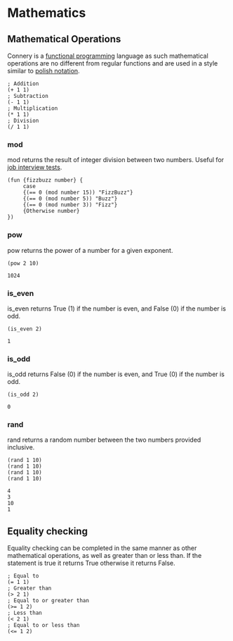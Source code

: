 # Mathematics

## Mathematical Operations

Connery is a [functional programming](https://en.wikipedia.org/wiki/Functional_programming) language as such mathematical operations are no different from regular functions and are used in a style similar to [polish notation](https://en.wikipedia.org/wiki/Polish_notation). 
```
; Addition
(+ 1 1)
; Subtraction
(- 1 1)
; Multiplication
(* 1 1)
; Division
(/ 1 1)
```

### mod
mod returns the result of integer division between two numbers. Useful for [job interview tests](https://en.wikipedia.org/wiki/Fizz_buzz).
```
(fun {fizzbuzz number} {
     case
     {(== 0 (mod number 15)) "FizzBuzz"}
     {(== 0 (mod number 5)) "Buzz"}
     {(== 0 (mod number 3)) "Fizz"}
     {Otherwise number}
})
```

### pow
pow returns the power of a number for a given exponent.
```
(pow 2 10)
```
```
1024
```

### is_even
is_even returns True (1) if the number is even, and False (0) if the number is odd.
```
(is_even 2)
```
```
1
```

### is_odd
is_odd returns False (0) if the number is even, and True (0) if the number is odd.
```
(is_odd 2)
```
```
0
```

### rand
rand returns a random number between the two numbers provided inclusive.
```
(rand 1 10)
(rand 1 10)
(rand 1 10)
(rand 1 10)
```
```
4
3
10
1
```

## Equality checking

Equality checking can be completed in the same manner as other mathematical operations, as well as greater than or less than. If the statement is true it returns True otherwise it returns False.
```
; Equal to
(= 1 1)
; Greater than
(> 2 1)
; Equal to or greater than
(>= 1 2)
; Less than
(< 2 1)
; Equal to or less than
(<= 1 2)
```